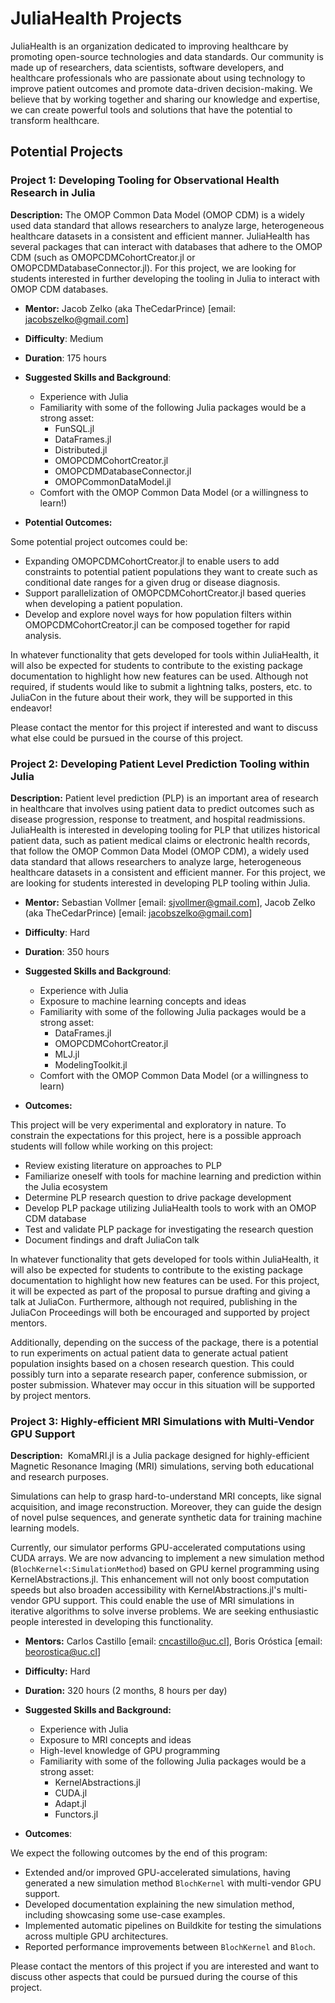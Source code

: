 # JuliaHealth Projects 

JuliaHealth is an organization dedicated to improving healthcare by promoting open-source technologies and data standards.
Our community is made up of researchers, data scientists, software developers, and healthcare professionals who are passionate about using technology to improve patient outcomes and promote data-driven decision-making.
We believe that by working together and sharing our knowledge and expertise, we can create powerful tools and solutions that have the potential to transform healthcare.

## Potential Projects

### Project 1: Developing Tooling for Observational Health Research in Julia

**Description:** The OMOP Common Data Model (OMOP CDM) is a widely used data standard that allows researchers to analyze large, heterogeneous healthcare datasets in a consistent and efficient manner.
JuliaHealth has several packages that can interact with databases that adhere to the OMOP CDM (such as OMOPCDMCohortCreator.jl or OMOPCDMDatabaseConnector.jl).
For this project, we are looking for students interested in further developing the tooling in Julia to interact with OMOP CDM databases. 

- **Mentor:** Jacob Zelko (aka TheCedarPrince) [email: jacobszelko@gmail.com]

- **Difficulty**: Medium

- **Duration**: 175 hours

- **Suggested Skills and Background**: 
  - Experience with Julia
  - Familiarity with some of the following Julia packages would be a strong asset: 
    - FunSQL.jl
    - DataFrames.jl 
    - Distributed.jl 
    - OMOPCDMCohortCreator.jl 
    - OMOPCDMDatabaseConnector.jl 
    - OMOPCommonDataModel.jl
  - Comfort with the OMOP Common Data Model (or a willingness to learn!)

- **Potential Outcomes:** 

Some potential project outcomes could be:

- Expanding OMOPCDMCohortCreator.jl to enable users to add constraints to potential patient populations they want to create such as conditional date ranges for a given drug or disease diagnosis.
- Support parallelization of OMOPCDMCohortCreator.jl based queries when developing a patient population. 
- Develop and explore novel ways for how population filters within OMOPCDMCohortCreator.jl can be composed together for rapid analysis.

In whatever functionality that gets developed for tools within JuliaHealth, it will also be expected for students to contribute to the existing package documentation to highlight how new features can be used.
Although not required, if students would like to submit a lightning talks, posters, etc. to JuliaCon in the future about their work, they will be supported in this endeavor!

Please contact the mentor for this project if interested and want to discuss what else could be pursued in the course of this project.

### Project 2: Developing Patient Level Prediction Tooling within Julia

**Description:** Patient level prediction (PLP) is an important area of research in healthcare that involves using patient data to predict outcomes such as disease progression, response to treatment, and hospital readmissions.
JuliaHealth is interested in developing tooling for PLP that utilizes historical patient data, such as patient medical claims or electronic health records, that follow the OMOP Common Data Model (OMOP CDM), a widely used data standard that allows researchers to analyze large, heterogeneous healthcare datasets in a consistent and efficient manner.
For this project, we are looking for students interested in developing PLP tooling within Julia.

- **Mentor:** Sebastian Vollmer [email: sjvollmer@gmail.com], Jacob Zelko (aka TheCedarPrince) [email: jacobszelko@gmail.com]

- **Difficulty**: Hard

- **Duration**: 350 hours

- **Suggested Skills and Background**: 
  - Experience with Julia
  - Exposure to machine learning concepts and ideas
  - Familiarity with some of the following Julia packages would be a strong asset: 
    - DataFrames.jl 
    - OMOPCDMCohortCreator.jl 
    - MLJ.jl 
    - ModelingToolkit.jl 
  - Comfort with the OMOP Common Data Model (or a willingness to learn)

- **Outcomes:** 

This project will be very experimental and exploratory in nature.
To constrain the expectations for this project, here is a possible approach students will follow while working on this project:

  - Review existing literature on approaches to PLP
  - Familiarize oneself with tools for machine learning and prediction within the Julia ecosystem
  - Determine PLP research question to drive package development 
  - Develop PLP package utilizing JuliaHealth tools to work with an OMOP CDM database 
  - Test and validate PLP package for investigating the research question 
  - Document findings and draft JuliaCon talk

In whatever functionality that gets developed for tools within JuliaHealth, it will also be expected for students to contribute to the existing package documentation to highlight how new features can be used.
For this project, it will be expected as part of the proposal to pursue drafting and giving a talk at JuliaCon. 
Furthermore, although not required, publishing in the JuliaCon Proceedings will both be encouraged and supported by project mentors. 

Additionally, depending on the success of the package, there is a potential to run experiments on actual patient data to generate actual patient population insights based on a chosen research question. 
This could possibly turn into a separate research paper, conference submission, or poster submission. 
Whatever may occur in this situation will be supported by project mentors. 

### Project 3: Highly-efficient MRI Simulations with Multi-Vendor GPU Support

**Description:** 
KomaMRI.jl is a Julia package designed for highly-efficient Magnetic Resonance Imaging (MRI) simulations, serving both educational and research purposes.

Simulations can help to grasp hard-to-understand MRI concepts, like signal acquisition, and image reconstruction. Moreover, they can guide the design of novel pulse sequences, and generate synthetic data for training machine learning models.

Currently, our simulator performs GPU-accelerated computations using CUDA arrays. We are now advancing to implement a new simulation method (`BlochKernel<:SimulationMethod`) based on GPU kernel programming using KernelAbstractions.jl. This enhancement will not only boost computation speeds but also broaden accessibility with KernelAbstractions.jl's multi-vendor GPU support. This could enable the use of MRI simulations in iterative algorithms to solve inverse problems. We are seeking enthusiastic people interested in developing this functionality.

- **Mentors:** Carlos Castillo [email: cncastillo@uc.cl], Boris Oróstica [email: beorostica@uc.cl]

- **Difficulty:** Hard

- **Duration:** 320 hours (2 months, 8 hours per day)

- **Suggested Skills and Background:**
  - Experience with Julia
  - Exposure to MRI concepts and ideas
  - High-level knowledge of GPU programming
  - Familiarity with some of the following Julia packages would be a strong asset:
	  - KernelAbstractions.jl
	  - CUDA.jl
	  - Adapt.jl
	  - Functors.jl

- **Outcomes**:

We expect the following outcomes by the end of this program:

  - Extended and/or improved GPU-accelerated simulations, having generated a new simulation method `BlochKernel` with multi-vendor GPU support.
  - Developed documentation explaining the new simulation method, including showcasing some use-case examples.
  - Implemented automatic pipelines on Buildkite for testing the simulations across multiple GPU architectures.
  - Reported performance improvements between `BlochKernel` and `Bloch`.

Please contact the mentors of this project if you are interested and want to discuss other aspects that could be pursued during the course of this project.